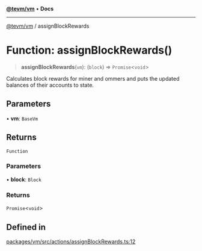 [**@tevm/vm**](../README.md) • **Docs**

***

[@tevm/vm](../globals.md) / assignBlockRewards

# Function: assignBlockRewards()

> **assignBlockRewards**(`vm`): (`block`) => `Promise`\<`void`\>

Calculates block rewards for miner and ommers and puts
the updated balances of their accounts to state.

## Parameters

• **vm**: `BaseVm`

## Returns

`Function`

### Parameters

• **block**: `Block`

### Returns

`Promise`\<`void`\>

## Defined in

[packages/vm/src/actions/assignBlockRewards.ts:12](https://github.com/evmts/tevm-monorepo/blob/main/packages/vm/src/actions/assignBlockRewards.ts#L12)
